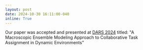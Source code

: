 ```yaml
---
layout: post
date: 2024-10-30 16:11:00-040
inline: True
---
```


Our paper was accepted and presented at <a href="https://dars2024.org/"> DARS 2024</a> titled: "A Macroscopic Ensemble Modeling Approach to Collaborative Task Assignment in Dynamic Environments"
